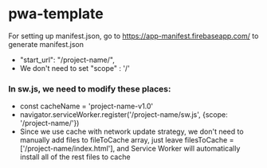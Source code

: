 # pwa-template
For setting up manifest.json, go to https://app-manifest.firebaseapp.com/ to generate manifest.json
  * "start_url": "/project-name/",
  * We don't need to set "scope" : '/'
### In sw.js, we need to modify these places:
  * const cacheName = 'project-name-v1.0'
  * navigator.serviceWorker.register('/project-name/sw.js', {scope: '/project-name/'})
  * Since we use cache with network update strategy, we don't need to manually add files to fileToCache array, just leave filesToCache = ['/project-name/index.html'], and Service Worker will automatically install all of the rest files to cache
  
  
